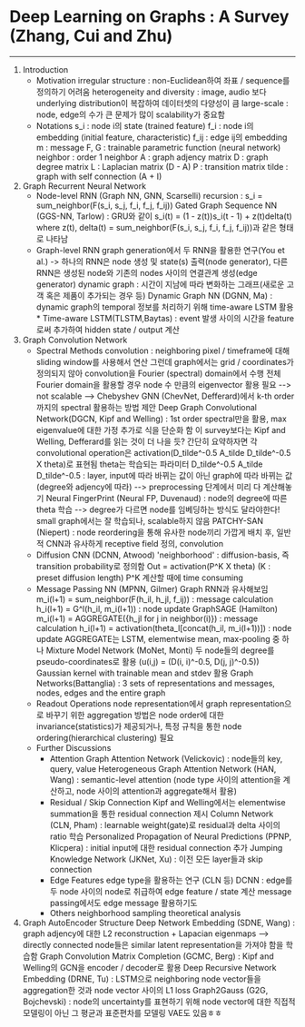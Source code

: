 # Deep Learning on Graphs : A Survey (Zhang, Cui and Zhu)

---
1. Introduction
    - Motivation
        irregular structure : non-Euclidean하여 좌표 / sequence를 정의하기 어려움
        heterogeneity and diversity : image, audio 보다 underlying distribution이 복잡하여 데이터셋의 다양성이 큼
        large-scale : node, edge의 수가 큰 문제가 많이 scalability가 중요함
    - Notations
        s_i : node i의 state (trained feature)
        f_i : node i의 embedding (initial feature, characteristic)
        f_ij : edge ij의 embedding
        m : message
        F, G : trainable parametric function (neural network)
        neighbor : order 1 neighbor
        A : graph adjency matrix
        D : graph degree matrix
        L : Laplacian matrix (D - A)
        P : transition matrix
        tilde : graph with self connection (A + I)
1. Graph Recurrent Neural Network
    - Node-level RNN (Graph NN, GNN, Scarselli)
        recursion : s_i = sum_neighbor(F(s_i, s_j, f_i, f_j, f_ij))
        Gated Graph Sequence NN (GGS-NN, Tarlow) : GRU와 같이 s_i(t) =  (1 - z(t))s_i(t - 1) + z(t)delta(t) where z(t), delta(t) = sum_neighbor(F(s_i, s_j, f_i, f_j, f_ij))과 같은 형태로 나타남
    - Graph-level RNN
        graph generation에서 두 RNN을 활용한 연구(You et al.) -> 하나의 RNN은 node 생성 및 state(s) 출력(node generator), 다른 RNN은 생성된 node와 기존의 nodes 사이의 연결관계 생성(edge generator)
        dynamic graph : 시간이 지남에 따라 변화하는 그래프(새로운 고객 혹은 제품이 추가되는 경우 등)
        Dynamic Graph NN (DGNN, Ma) : dynamic graph의 temporal 정보를 처리하기 위해 time-aware LSTM 활용
            * Time-aware LSTM(TLSTM,Baytas) : event 발생 사이의 시간을 feature로써 추가하여 hidden state / output 계산
2. Graph Convolution Network
    - Spectral Methods
        convolution : neighboring pixel / timeframe에 대해 sliding window를 사용해서 연산
        그런데 graph에서는 grid / coordinates가 정의되지 않아 convolution을 Fourier (spectral) domain에서 수행
        전체 Fourier domain을 활용할 경우 node 수 만큼의 eigenvector 활용 필요 --> not scalable --> Chebyshev GNN (ChevNet, Defferard)에서 k-th order까지의 spectral 활용하는 방법 제안
        Deep Graph Convolutional Network(DGCN, Kipf and Welling) : 1st order spectral만을 활용, max eigenvalue에 대한 가정 추가로 식을 단순화 함
            이 survey보다는 Kipf and Welling, Defferard를 읽는 것이 더 나을 듯?
        간단히 요약하자면 각 convolutional operation은 activation(D_tilde^-0.5 A_tilde D_tilde^-0.5 X theta)로 표현됨
        theta는 학습되는 파라미터
        D_tilde^-0.5 A_tilde D_tilde^-0.5 : layer, input에 따라 바뀌는 값이 아닌 graph에 따라 바뀌는 값(degree와 adjency에 따라) --> preprocessing 단계에서 미리 다 계산해놓기
        Neural FingerPrint (Neural FP, Duvenaud) : node의 degree에 따른 theta 학습 --> degree가 다르면 node를 임베딩하는 방식도 달라야한다! small graph에서는 잘 학습되나, scalable하지 않음
        PATCHY-SAN (Niepert) : node reordering을 통해 유사한 node끼리 가깝게 배치 후, 일반적 CNN과 유사하게 receptive field 정의, convolution
    - Diffusion CNN (DCNN, Atwood)
        'neighborhood' : diffusion-basis, 즉 transition probability로 정의함
        Out = activation(P^K X theta) (K : preset diffusion length)
        P^K 계산할 때에 time consuming
    - Message Passing NN (MPNN, Gilmer)
        Graph RNN과 유사해보임
        m_i(l+1) = sum_neighbor(F(h_il, h_jl, f_ij)) : message calculation
        h_i(l+1) = G^l(h_il, m_i(l+1)) : node update
        GraphSAGE (Hamilton)
            m_i(l+1) = AGGREGATE({h_jl for j in neighbor(i)}) : message calculation
            h_i(l+1) = activation(theta_l[concat(h_il, m_i(l+1))]) : node update
            AGGREGATE는 LSTM, elementwise mean, max-pooling 중 하나
        Mixture Model Network (MoNet, Monti)
            두 node들의 degree를 pseudo-coordinates로 활용 (u(i,j) = (D(i, i)^-0.5, D(j, j)^-0.5))
            Gaussian kernel with trainable mean and stdev 활용
        Graph Networks(Battanglia) : 3 sets of representations and messages, nodes, edges and the entire graph
    - Readout Operations
        node representation에서 graph representation으로 바꾸기 위한 aggregation 방법은 node order에 대한 invariance(statistics)가 제공되거나, 특정 규칙을 통한 node ordering(hierarchical clustering) 필요
    - Further Discussions
        - Attention
            Graph Attention Network (Velickovic) : node들의 key, query, value
            Heterogeneous Graph Attention Network (HAN, Wang) : semantic-level attention (node type 사이의 attention을 계산하고, node 사이의 attention과 aggregate해서 활용)
        - Residual / Skip Connection
            Kipf and Welling에서는 elementwise summation을 통한 residual connection 제시
            Column Network (CLN, Pham) : learnable weight(gate)로 residual과 delta 사이의 ratio 학습
            Personalized Propagation of Neural Predictions (PPNP, Klicpera) : initial input에 대한 residual connection 추가
            Jumping Knowledge Network (JKNet, Xu) : 이전 모든 layer들과 skip connection
        - Edge Features
            edge type을 활용하는 연구 (CLN 등)
            DCNN : edge를 두 node 사이의 node로 취급하여 edge feature / state 계산
            message passing에서도 edge message 활용하기도
        - Others
            neighborhood sampling
            theoretical analysis
3. Graph AutoEncoder
    Structure Deep Network Embedding (SDNE, Wang) : graph adjency에 대한 L2 reconstruction + Lapacian eigenmaps --> directly connected node들은 similar latent representation을 가져야 함을 학습함
    Graph Convolution Matrix Completion (GCMC, Berg) : Kipf and Welling의 GCN을 encoder / decoder로 활용
    Deep Recursive Network Embedding (DRNE, Tu) : LSTM으로 neighboring node vector들을 aggregation한 것과 node vector 사이의 L1 loss
    Graph2Gauss (G2G, Bojchevski) : node의 uncertainty를 표현하기 위해 node vector에 대한 직접적 모델링이 아닌 그 평균과 표준편차를 모델링
    VAE도 있음ㅎㅎ
